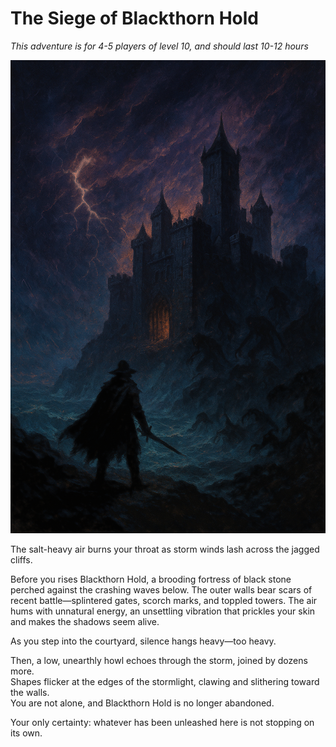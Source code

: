 #  The Siege of Blackthorn Hold

_This adventure is for 4-5 players of level 10, and should last 10-12 hours_


![](Images/scenes/Blackthorn.png)


The salt-heavy air burns your throat as storm winds lash across the jagged cliffs. 

Before you rises Blackthorn Hold, a brooding fortress of black stone perched against the crashing waves below. The outer walls bear scars of recent battle—splintered gates, scorch marks, and toppled towers. The air hums with unnatural energy, an unsettling vibration that prickles your skin and makes the shadows seem alive.

As you step into the courtyard, silence hangs heavy—too heavy. 

Then, a low, unearthly howl echoes through the storm, joined by dozens more.  
Shapes flicker at the edges of the stormlight, clawing and slithering toward the walls.  
You are not alone, and Blackthorn Hold is no longer abandoned.

Your only certainty: whatever has been unleashed here is not stopping on its own.
